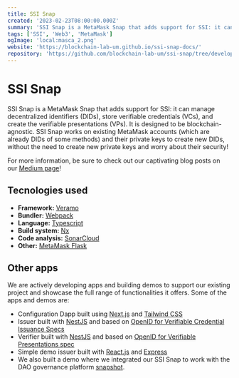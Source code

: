 ```yaml
---
title: SSI Snap
created: '2023-02-23T08:00:00.000Z'
summary: 'SSI Snap is a MetaMask Snap that adds support for SSI: it can manage DIDs, store VCs, and create the VPs. SSI Snap works on existing MetaMask accounts to create new DIDs, without the need to create new private keys and worry about their security!'
tags: ['SSI', 'Web3', 'MetaMask']
ogImage: 'local:masca_2.png'
website: 'https://blockchain-lab-um.github.io/ssi-snap-docs/'
repository: 'https://github.com/blockchain-lab-um/ssi-snap/tree/develop'
---
```


# SSI Snap

SSI Snap is a MetaMask Snap that adds support for SSI: it can manage decentralized identifiers (DIDs), store verifiable credentials (VCs), and create the verifiable presentations (VPs). It is designed to be blockchain-agnostic. SSI Snap works on existing MetaMask accounts (which are already DIDs of some methods) and their private keys to create new DIDs, without the need to create new private keys and worry about their security!

For more information, be sure to check out our captivating blog posts on our [Medium page](https://medium.com/@blockchainlabum)!

## Tecnologies used

- **Framework:** [Veramo](https://github.com/uport-project/veramo)
- **Bundler:** [Webpack](https://webpack.js.org/)
- **Language:** [Typescript](https://www.typescriptlang.org/)
- **Build system:** [Nx](https://nx.dev/)
- **Code analysis:** [SonarCloud](https://www.sonarsource.com/products/sonarcloud/)
- **Other:** [MetaMask Flask](https://metamask.io/flask/)

## Other apps

We are actively developing apps and building demos to support our existing project and showcase the full range of functionalities it offers. Some of the apps and demos are:

- Configuration Dapp built using [Next.js](https://nextjs.org/) and [Tailwind CSS](https://tailwindcss.com/)
- Issuer built with [NestJS](https://nestjs.com/) and based on [OpenID for Verifiable Credential Issuance Specs](https://openid.net/specs/openid-4-verifiable-credential-issuance-1_0.html)
- Verifier built with [NestJS](https://nestjs.com/) and based on [OpenID for Verifiable Presentations spec](https://openid.net/specs/openid-4-verifiable-presentations-1_0.html)
- Simple demo issuer built with [React.js](https://reactjs.org/) and [Express](https://expressjs.com/)
- We also built a demo where we integrated our SSI Snap to work with the DAO governance platform [snapshot](https://docs.snapshot.org/).
